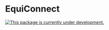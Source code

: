 # EquiConnect
[![This package is currently under development.](https://img.shields.io/badge/under-development-orange.svg)](https://github.com/sdhutchins/flask-demo)
